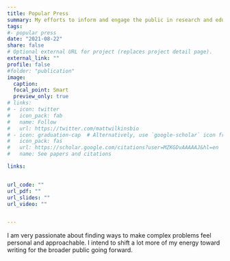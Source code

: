 ```yaml
---
title: Popular Press
summary: My efforts to inform and engage the public in research and education topics.
tags:
#- popular press
date: "2021-08-22"
share: false
# Optional external URL for project (replaces project detail page).
external_link: ""
profile: false
#folder: "publication"
image:
  caption:
  focal_point: Smart
  preview_only: true
# links:
# - icon: twitter
#   icon_pack: fab
#   name: Follow
#   url: https://twitter.com/mattwilkinsbio
# - icon: graduation-cap  # Alternatively, use `google-scholar` icon from `ai` icon pack
#   icon_pack: fas
#   url: https://scholar.google.com/citations?user=MZKGDvAAAAAJ&hl=en
#   name: See papers and citations

links:


url_code: ""
url_pdf: ""
url_slides: ""
url_video: ""


---
```

I am very passionate about finding ways to make complex problems feel personal and approachable. I intend to shift a lot more of my energy toward writing for the broader public going forward.
